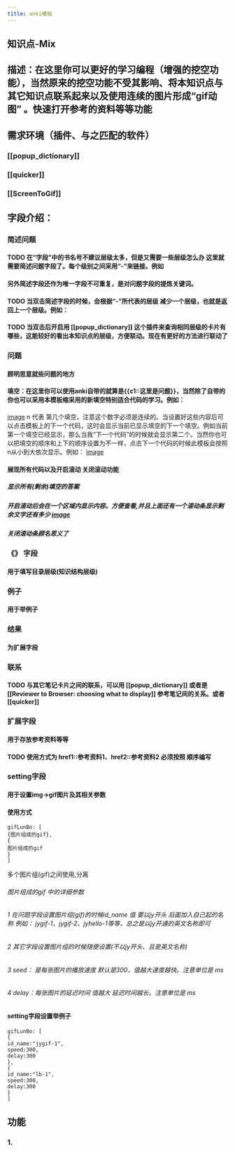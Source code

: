 ```yaml
---
title: anki模板
---
```


## 知识点-Mix
## 描述：在这里你可以更好的学习编程（增强的挖空功能），当然原来的挖空功能不受其影响、将本知识点与其它知识点联系起来以及使用连续的图片形成“gif动图” 。快速打开参考的资料等等功能
## 需求环境（插件、与之匹配的软件）
### [[popup_dictionary]]
### [[quicker]]
### [[ScreenToGif]]
## 字段介绍：
### 简述问题
#### TODO 在“字段”中的书名号不建议层级太多，但是又需要一些层级怎么办 这里就需要简述问题字段了。每个级别之间采用“-”来链接。例如
#### 另外简述字段还作为唯一字段不可重复，是对问题字段的提炼关键词。
#### TODO 当双击简述字段的时候，会根据“-”所代表的层级 减少一个层级，也就是返回上一个层级。例如：
#### TODO 当双击后开启用 [[popup_dictionary]] 这个插件来查询相同层级的卡片有哪些，这能较好的看出本知识点的层级，方便联动。现在有**更好的方法进行联动了**
### 问题
#### 顾明思意就些问题的地方
#### 填空：在这里你可以使用anki自带的就算是{{c1::这里是问题}}，当然除了自带的你也可以采用本模板缩采用的新填空特别适合代码的学习。例如：
[image](http://tuchuang.lifeupnote.com/blog/20200823/YKIUMDfmhB2p.png?imageslim)
n 代表 第几个填空，注意这个数字必须是连续的。当设置好这些内容后可以点击模板上的下一个代码，这时会显示当前已显示填空的下一个填空。例如当前第一个填空已经显示，那么当我“下一个代码”的时候就会显示第二个。当然你也可以把填空的顺序和上下的顺序设置为不一样，点击下一个代码的时候此模板会按照 n从小到大依次显示。例如：
[image](http://tuchuang.lifeupnote.com/blog/20200823/72WXmWe7rXlz.gif)
#### 展现所有代码以及开启滚动 关闭滚动功能
##### 显示所有(剩余)填空的答案
##### 开启滚动后会在一个区域内显示内容。方便查看,并且上面还有一个滚动条显示剩余文字还有多少 [image](http://tuchuang.lifeupnote.com/blog/20200823/3vM1z7ULuMdC.gif)
##### 关闭滚动条顾名思义了
### 《》 字段
#### 用于填写目录层级(知识结构层级)
### 例子
#### 用于举例子
### 结果
#### 为扩展字段
### 联系
#### TODO 与其它笔记卡片之间的联系，可以用 [[popup_dictionary]] 或者是 [[Reviewer to Browser: choosing what to display]] 参考笔记间的关系。或者 [[quicker]]
### 扩展字段
#### 用于存放参考资料等等
#### TODO 使用方式为 **href1::参考资料1**、**href2::参考资料2** 必须按照 顺序编写
### setting字段
#### 用于设置img->gif图片及其相关参数
#### 使用方式
```
gifLunBo: [
{图片组成的gif},
{
图片组成的gif
}
]
```
多个图片组(gif)之间使用,分离
###### 图片组成的gif 中的详细参数
###### 1 在问题字段设置图片组(gif)的时候id_name 值 要以jy开头 后面加入自己起的名称 例如： jygif-1、jygif-2、jyhello-1等等，总之是以jy开通的英文名称即可
###### 2 其它字段设置图片组的时候随便设置(不以jy开头、且是英文名称)
###### 3 seed： 是每张图片的播放速度 默认是300，值越大速度越快。注意单位是 ms
###### 4 delay：每张图片的延迟时间 值越大 延迟时间越长。注意单位是 ms
#### setting字段设置举例子
```
gifLunBo: [
{
id_name:"jygif-1",
speed:300,
delay:300
},
{
id_name:"lb-1",
speed:300,
delay:300
}
]
```
## 功能
### 1.
